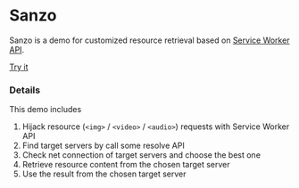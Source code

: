 # Sanzo

Sanzo is a demo for customized resource retrieval based on [Service Worker API](https://developer.mozilla.org/en-US/docs/Web/API/Service_Worker_API).

[Try it](https://sanzo.vercel.app/)

### Details

This demo includes

1. Hijack resource (`<img>` / `<video>` / `<audio>`) requests with Service Worker API
2. Find target servers by call some resolve API
3. Check net connection of target servers and choose the best one
4. Retrieve resource content from the chosen target server
5. Use the result from the chosen target server
